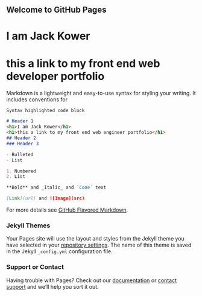## Welcome to GitHub Pages

<h1>I am Jack Kower</h1>
<h1>this a link to my front end web developer portfolio</h1>




Markdown is a lightweight and easy-to-use syntax for styling your writing. It includes conventions for

```markdown
Syntax highlighted code block

# Header 1
<h1>I am Jack Kower</h1>
<h1>this a link to my front end web engineer portfolio</h1>
## Header 2
### Header 3

- Bulleted
- List

1. Numbered
2. List

**Bold** and _Italic_ and `Code` text

[Link](url) and ![Image](src)
```

For more details see [GitHub Flavored Markdown](https://guides.github.com/features/mastering-markdown/).

### Jekyll Themes

Your Pages site will use the layout and styles from the Jekyll theme you have selected in your [repository settings](https://github.com/Jackofalltraits/portfolio/settings/pages). The name of this theme is saved in the Jekyll `_config.yml` configuration file.

### Support or Contact

Having trouble with Pages? Check out our [documentation](https://docs.github.com/categories/github-pages-basics/) or [contact support](https://support.github.com/contact) and we’ll help you sort it out.
